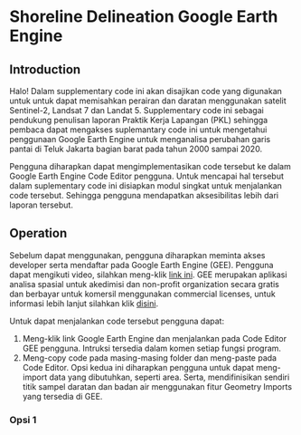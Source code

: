 # Shoreline Delineation Google Earth Engine

## Introduction
Halo!
Dalam supplementary code ini akan disajikan code yang digunakan untuk untuk dapat memisahkan perairan dan daratan menggunakan satelit Sentinel-2, Landsat 7 dan Landat 5. Supplementary code ini sebagai pendukung penulisan laporan Praktik Kerja Lapangan (PKL) sehingga pembaca dapat mengakses suplemantary code ini untuk mengetahui penggunaan Google Earth Engine untuk menganalisa perubahan garis pantai di Teluk Jakarta bagian barat pada tahun 2000 sampai 2020. 

Pengguna diharapkan dapat mengimplementasikan code tersebut ke dalam Google Earth Engine Code Editor pengguna. Untuk mencapai hal tersebut dalam suplementary code ini disiapkan modul singkat untuk menjalankan code tersebut. Sehingga pengguna mendapatkan aksesibilitas lebih dari laporan tersebut.

## Operation

Sebelum dapat menggunakan, pengguna diharapkan meminta akses developer serta mendaftar pada Google Earth Engine (GEE). Pengguna dapat mengikuti video, silahkan meng-klik [link ini](https://youtu.be/k3w93HIOjQg/). GEE merupakan aplikasi analisa spasial untuk akedimisi dan non-profit organization secara gratis dan berbayar untuk komersil menggunakan commercial licenses, untuk informasi lebih lanjut silahkan klik [disini](https://earthengine.google.com/faq/).

Untuk dapat menjalankan code tersebut pengguna dapat:

1. Meng-klik link Google Earth Engine dan menjalankan pada Code Editor GEE pengguna. Intruksi tersedia dalam komen setiap fungsi program.
2. Meng-copy code pada masing-masing folder dan meng-paste pada Code Editor. Opsi kedua ini diharapkan pengguna untuk dapat meng-import data yang dibutuhkan, seperti area. Serta, mendifinisikan sendiri titik sampel daratan dan badan air menggunakan fitur Geometry Imports yang tersedia di GEE.

### Opsi 1
